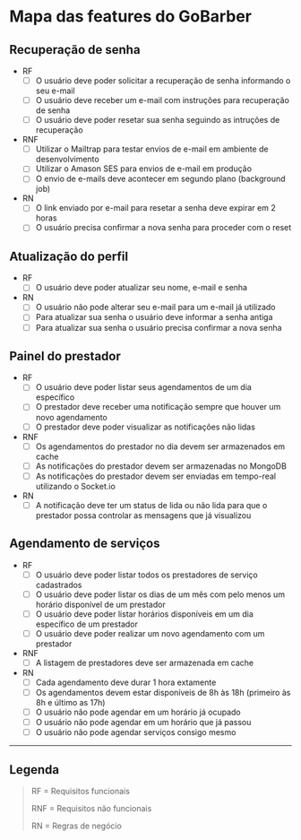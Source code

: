 # Mapa das features do GoBarber

## Recuperação de senha

- RF
  - [ ] O usuário deve poder solicitar a recuperação de senha informando o seu e-mail
  - [ ] O usuário deve receber um e-mail com instruções para recuperação de senha
  - [ ] O usuário deve poder resetar sua senha seguindo as intruções de recuperação

- RNF
  - [ ] Utilizar o Mailtrap para testar envios de e-mail em ambiente de desenvolvimento
  - [ ] Utilizar o Amason SES para envios de e-mail em produção
  - [ ] O envio de e-mails deve acontecer em segundo plano (background job)

- RN
  - [ ] O link enviado por e-mail para resetar a senha deve expirar em 2 horas
  - [ ] O usuário precisa confirmar a nova senha para proceder com o reset

## Atualização do perfil

- RF
  - [ ] O usuário deve poder atualizar seu nome, e-mail e senha

- RN
  - [ ] O usuário não pode alterar seu e-mail para um e-mail já utilizado
  - [ ] Para atualizar sua senha o usuário deve informar a senha antiga
  - [ ] Para atualizar sua senha o usuário precisa confirmar a nova senha

## Painel do prestador

- RF
  - [ ] O usuário deve poder listar seus agendamentos de um dia específico
  - [ ] O prestador deve receber uma notificação sempre que houver um novo agendamento
  - [ ] O prestador deve poder visualizar as notificações não lidas

- RNF
  - [ ] Os agendamentos do prestador no dia devem ser armazenados em cache
  - [ ] As notificações do prestador devem ser armazenadas no MongoDB
  - [ ] As notificações do prestador devem ser enviadas em tempo-real utilizando o Socket.io

- RN
  - [ ] A notificação deve ter um status de lida ou não lida para que o prestador possa controlar as mensagens que já visualizou

## Agendamento de serviços

- RF
  - [ ] O usuário deve poder listar todos os prestadores de serviço cadastrados
  - [ ] O usuário deve poder listar os dias de um mês com pelo menos um horário disponível de um prestador
  - [ ] O usuário deve poder listar horários disponíveis em um dia específico de um prestador
  - [ ] O usuário deve poder realizar um novo agendamento com um prestador

- RNF
  - [ ] A listagem de prestadores deve ser armazenada em cache

- RN
  - [ ] Cada agendamento deve durar 1 hora extamente
  - [ ] Os agendamentos devem estar disponíveis de 8h às 18h (primeiro às 8h e último as 17h)
  - [ ] O usuário não pode agendar em um horário já ocupado
  - [ ] O usuário não pode agendar em um horário que já passou
  - [ ] O usuário não pode agendar serviços consigo mesmo

----

## Legenda

> RF = Requisitos funcionais
>
> RNF = Requisitos não funcionais
>
> RN = Regras de negócio
